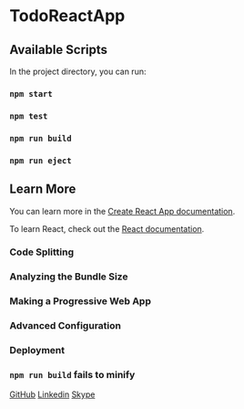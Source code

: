 # TodoReactApp

## Available Scripts

In the project directory, you can run:

### `npm start`



### `npm test`



### `npm run build`


### `npm run eject`



## Learn More

You can learn more in the [Create React App documentation](https://facebook.github.io/create-react-app/docs/getting-started).

To learn React, check out the [React documentation](https://reactjs.org/).

### Code Splitting


### Analyzing the Bundle Size


### Making a Progressive Web App



### Advanced Configuration



### Deployment



### `npm run build` fails to minify

[GitHub](https://github.com/aakashpadhiyar)
[Linkedin](https://www.linkedin.com/in/aakashpadhiyar/)
[Skype](https://join.skype.com/invite/eAkxgNXfjRHm)